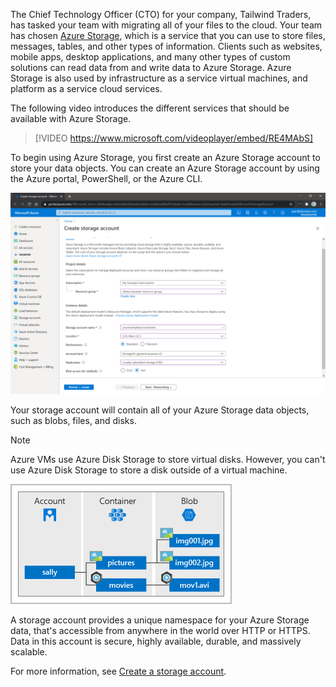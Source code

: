 The Chief Technology Officer (CTO) for your company, Tailwind Traders, has tasked your team with migrating all of your files to the cloud. Your team has chosen [Azure Storage](https://azure.microsoft.com/product-categories/storage?azure-portal=true), which is a service that you can use to store files, messages, tables, and other types of information. Clients such as websites, mobile apps, desktop applications, and many other types of custom solutions can read data from and write data to Azure Storage. Azure Storage is also used by infrastructure as a service virtual machines, and platform as a service cloud services.

The following video introduces the different services that should be available with Azure Storage.

> [!VIDEO https://www.microsoft.com/videoplayer/embed/RE4MAbS]

To begin using Azure Storage, you first create an Azure Storage account to store your data objects. You can create an Azure Storage account by using the Azure portal, PowerShell, or the Azure CLI.

[![Screenshot of creating a storage account.](../media/create-storage-account.png)](../media/create-storage-account-expanded.png#lightbox)

Your storage account will contain all of your Azure Storage data objects, such as blobs, files, and disks.

> [!NOTE]
> 
> Azure VMs use Azure Disk Storage to store virtual disks. However, you can't use Azure Disk Storage to store a disk outside of a virtual machine.

![Diagram of hierarchy of a storage account.](../media/account-container-blob.png)

A storage account provides a unique namespace for your Azure Storage data, that's accessible from anywhere in the world over HTTP or HTTPS. Data in this account is secure, highly available, durable, and massively scalable.

For more information, see [Create a storage account](https://docs.microsoft.com/azure/storage/common/storage-account-create?azure-portal=true).
